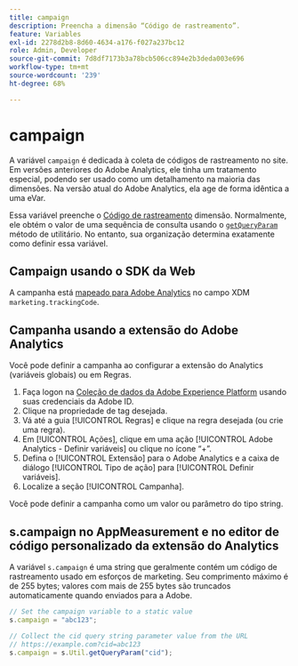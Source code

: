 ```yaml
---
title: campaign
description: Preencha a dimensão “Código de rastreamento”.
feature: Variables
exl-id: 2278d2b8-8d60-4634-a176-f027a237bc12
role: Admin, Developer
source-git-commit: 7d8df7173b3a78bcb506cc894e2b3deda003e696
workflow-type: tm+mt
source-wordcount: '239'
ht-degree: 68%

---
```


# campaign

A variável `campaign` é dedicada à coleta de códigos de rastreamento no site. Em versões anteriores do Adobe Analytics, ele tinha um tratamento especial, podendo ser usado como um detalhamento na maioria das dimensões. Na versão atual do Adobe Analytics, ela age de forma idêntica a uma eVar.

Essa variável preenche o [Código de rastreamento](/help/components/dimensions/tracking-code.md) dimensão. Normalmente, ele obtém o valor de uma sequência de consulta usando o [`getQueryParam`](/help/implement/vars/plugins/getqueryparam.md) método de utilitário. No entanto, sua organização determina exatamente como definir essa variável.

## Campaign usando o SDK da Web

A campanha está [mapeado para Adobe Analytics](https://experienceleague.adobe.com/docs/analytics/implementation/aep-edge/variable-mapping.html?lang=pt-BR) no campo XDM `marketing.trackingCode`.

## Campanha usando a extensão do Adobe Analytics

Você pode definir a campanha ao configurar a extensão do Analytics (variáveis globais) ou em Regras.

1. Faça logon na [Coleção de dados da Adobe Experience Platform](https://experience.adobe.com/data-collection) usando suas credenciais da Adobe ID.
2. Clique na propriedade de tag desejada.
3. Vá até a guia [!UICONTROL Regras] e clique na regra desejada (ou crie uma regra).
4. Em [!UICONTROL Ações], clique em uma ação [!UICONTROL Adobe Analytics - Definir variáveis] ou clique no ícone “+”.
5. Defina o [!UICONTROL Extensão] para o Adobe Analytics e a caixa de diálogo [!UICONTROL Tipo de ação] para [!UICONTROL Definir variáveis].
6. Localize a seção [!UICONTROL Campanha].

Você pode definir a campanha como um valor ou parâmetro do tipo string.

## s.campaign no AppMeasurement e no editor de código personalizado da extensão do Analytics

A variável `s.campaign` é uma string que geralmente contém um código de rastreamento usado em esforços de marketing. Seu comprimento máximo é de 255 bytes; valores com mais de 255 bytes são truncados automaticamente quando enviados para a Adobe.

```js
// Set the campaign variable to a static value
s.campaign = "abc123";

// Collect the cid query string parameter value from the URL
// https://example.com?cid=abc123
s.campaign = s.Util.getQueryParam("cid");
```
